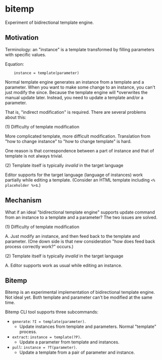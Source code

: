 # bitemp

Experiment of bidirectional template engine.

## Motivation

Terminology: an "instance" is a template transformed by filling parameters with specific values.

Equation:

```
    instance = template(parameter)
```

Normal template engine generates an instance from a template and a parameter.
When you want to make some change to an instance, you can't just modify the since.
Because the template engine will *overwrites the manual update later.
Instead, you need to update a template and/or a parameter.

That is, "indirect modification" is required. There are several problems about this:

(1) Difficulty of template modification

More complicated template, more difficult modification.
Translation from "how to change instance" to "how to change template" is hard.

One reason is that correspondence between a part of instance and that of template is not always trivial.

(2) Template itself is typically *invalid* in the target language

Editor supports for the target language (language of instances) work partially while editing a template.
(Consider an HTML template including `<% placeholder %>`s.)

## Mechanism

What if an ideal "bidirectional template engine" supports update command from an instance to a template and a parameter?
The two issues are solved.

(1) Difficulty of template modification

A. Just modify an instance, and then feed back to the template and parameter.
(One down side is that new consideration "how does feed back process correctly work?" occurs.)

(2) Template itself is typically *invalid* in the target language

A. Editor supports work as usual while editing an instance.

## Bitemp

Bitemp is an experimental implementation of bidirectional template engine.
Not ideal yet.
Both template and parameter can't be modified at the same time.

Bitemp CLI tool supports three subcommands:

- `generate`: `?I = template(parameter)`.
    - Update instances from template and parameters. Normal "template" process.
- `extract`: `instance = template(?P)`.
    - Update a parameter from template and instances.
- `pull`: `instance = ?T(parameter)`.
    - Update a template from a pair of parameter and instance.
